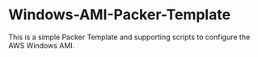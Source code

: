 # Windows-AMI-Packer-Template
This is a simple Packer Template and supporting scripts to configure the AWS Windows AMI.
